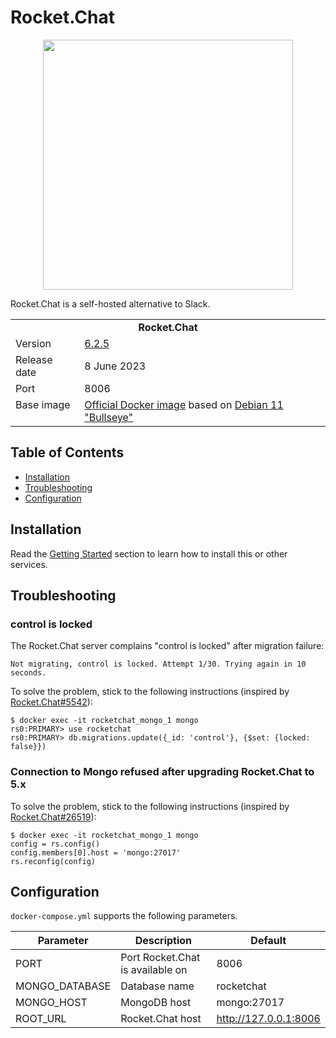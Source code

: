 # Rocket.Chat

<p align="center">
    <img src="logo.svg" width="400">
</p>

Rocket.Chat is a self-hosted alternative to Slack.

<table>
  <tr>
    <td align="center" colspan="2"><b>Rocket.Chat</b></td>
  </tr>
  <tr>
    <td>Version</td>
    <td><a href="https://github.com/RocketChat/Rocket.Chat/releases/tag/6.2.5">6.2.5</a></td>
  </tr>
  <tr>
    <td>Release date</td>
    <td>8 June 2023</td>
  </tr>
  <tr>
    <td>Port</td>
    <td>8006</td>
  </tr> 
  <tr>
    <td valign="top">Base image</td>
    <td><a href="https://hub.docker.com/_/node">Official Docker image</a> based on <a href="https://debian.org/releases/bullseye/">Debian 11 "Bullseye"</a></td>
  </tr>
</table>

## Table of Contents

* [Installation](#installation)
* [Troubleshooting](#troubleshooting)
* [Configuration](#configuration)

## Installation

Read the [Getting Started](https://github.com/tolstoyevsky/mmb#getting-started) section to learn how to install this or other services.

## Troubleshooting

### control is locked

The Rocket.Chat server complains "control is locked" after migration failure:

```
Not migrating, control is locked. Attempt 1/30. Trying again in 10 seconds.
```

To solve the problem, stick to the following instructions (inspired by [Rocket.Chat#5542](https://github.com/RocketChat/Rocket.Chat/issues/5542)):

```
$ docker exec -it rocketchat_mongo_1 mongo
rs0:PRIMARY> use rocketchat
rs0:PRIMARY> db.migrations.update({_id: 'control'}, {$set: {locked: false}})
```

### Connection to Mongo refused after upgrading Rocket.Chat to 5.x

To solve the problem, stick to the following instructions (inspired by [Rocket.Chat#26519](https://github.com/RocketChat/Rocket.Chat/issues/26519)):

```
$ docker exec -it rocketchat_mongo_1 mongo
config = rs.config()
config.members[0].host = 'mongo:27017'
rs.reconfig(config)
```

## Configuration

`docker-compose.yml` supports the following parameters.

| Parameter      | Description                      | Default               |
| -------------- | -------------------------------- | --------------------- |
| PORT           | Port Rocket.Chat is available on | 8006                  |
| MONGO_DATABASE | Database name                    | rocketchat            |
| MONGO_HOST     | MongoDB host                     | mongo:27017           |
| ROOT_URL       | Rocket.Chat host                 | http://127.0.0.1:8006 |
